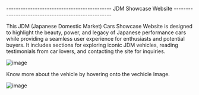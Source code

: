 -------------------------------------------- JDM Showcase Website ----------------------------------------------------

This JDM (Japanese Domestic Market) Cars Showcase Website is designed to highlight the beauty, power, and legacy of Japanese performance cars while providing a seamless user experience for enthusiasts and potential buyers. It includes sections for exploring iconic JDM vehicles, reading testimonials from car lovers, and contacting the site for inquiries.

![image](https://github.com/user-attachments/assets/3b2be4ff-52c6-4e18-963a-57eb2810bd9f)

Know more about the vehicle by hovering onto the vechicle Image.

![image](https://github.com/user-attachments/assets/32fa369e-520a-48fb-aa67-68b2374509de)
